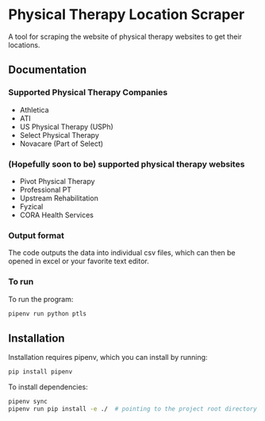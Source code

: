 # Physical Therapy Location Scraper

A tool for scraping the website of physical therapy websites to get their locations.

## Documentation

### Supported Physical Therapy Companies

* Athletica
* ATI
* US Physical Therapy (USPh)
* Select Physical Therapy
* Novacare (Part of Select)

### (Hopefully soon to be) supported physical therapy websites

* Pivot Physical Therapy
* Professional PT
* Upstream Rehabilitation
* Fyzical
* CORA Health Services

### Output format

The code outputs the data into individual csv files, which can then be opened in excel or your favorite text editor.

### To run

To run the program:

~~~~bash
pipenv run python ptls
~~~~

## Installation

Installation requires pipenv, which you can install by running:

~~~~bash
pip install pipenv
~~~~

To install dependencies:

~~~~bash
pipenv sync
pipenv run pip install -e ./  # pointing to the project root directory
~~~~